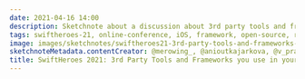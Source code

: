 ```yaml
---
date: 2021-04-16 14:00
description: Sketchnote about a discussion about 3rd party tools and frameworks from SwiftHeroes 2021
tags: swiftheroes-21, online-conference, iOS, framework, open-source, round-table, panel
image: images/sketchnotes/swiftheroes21-3rd-party-tools-and-frameworks-small.jpg
sketchnoteMetadata.contentCreator: @merowing_, @anioutkajarkova, @v_pradeilles, @rockbruno_, @leah_m_vogel, @_aantonioni, @inkedengineer, @puntoste
title: SwiftHeroes 2021: 3rd Party Tools and Frameworks you use in your apps and why
---
```

